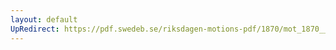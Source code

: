 ```yaml
---
layout: default
UpRedirect: https://pdf.swedeb.se/riksdagen-motions-pdf/1870/mot_1870__ak__00017/mot_1870__ak__00017_001.pdf
---
```

